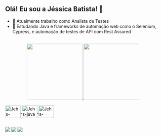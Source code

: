 ## Olá! Eu sou a Jéssica Batista! 👋


- 🔭 Atualmente trabalho como Analista de Testes
- 🌱 Estudando Java e frameworks de automação web como o Selenium, Cypress, e automação de testes de API com Rest Assured

<!--
**jessicasbatista/jessicasbatista** is a ✨ _special_ ✨ repository because its `README.md` (this file) appears on your GitHub profile.

Here are some ideas to get you started:

- 🔭 I’m currently working on ...
- 🌱 I’m currently learning ...
- 👯 I’m looking to collaborate on ...
- 🤔 I’m looking for help with ...
- 💬 Ask me about ...
- 📫 How to reach me: ...
- 😄 Pronouns: ...
- ⚡ Fun fact: ...
-->

<div align="center">
 <br>
  <a href="https://github.com/jessicasbatista">
  <img height="180em" src="https://github-readme-stats.vercel.app/api?username=jessicasbatista&show_icons=true&theme=discord_old_blurple&include_all_commits=true&count_private=true"/>
  <img height="180em" src="https://github-readme-stats.vercel.app/api/top-langs/?username=jessicasbatista&layout=compact&langs_count=7&theme=discord_old_blurple"/>
    </br>
</div
    
<div style="display: inline_block"><br>
  <img align="center" alt="Jehs-selenium" height="40" width="50" src="https://cdn.jsdelivr.net/gh/devicons/devicon/icons/selenium/selenium-original.svg">
  <img align="center" alt="Jehs-java" height="40" width="50" src="https://cdn.jsdelivr.net/gh/devicons/devicon/icons/java/java-original.svg">
  <img align="center" alt="Jehs-cucumber" height="40" width="50" src="https://cdn.jsdelivr.net/gh/devicons/devicon/icons/cucumber/cucumber-plain.svg">
 </br>
</div>
  
##
 
<div> 
  <a href = "mailto:jes.santosb@gmail.com"><img src="https://img.shields.io/badge/Gmail-D14836?style=for-the-badge&logo=gmail&logoColor=white" target="_blank"></a>
  <a href="https://www.linkedin.com/in/jessica-batista/"><img src="https://img.shields.io/badge/LinkedIn-0077B5?style=for-the-badge&logo=linkedin&logoColor=white"></a> 
   <a href="https://api.whatsapp.com/send?phone=5547991473029" target="_blank"><img src="https://img.shields.io/badge/WhatsApp-25D366?style=for-the-badge&logo=whatsapp&logoColor=white"></a>
</div>
